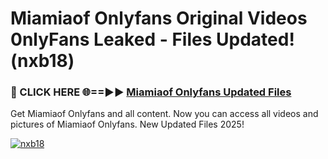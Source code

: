# Miamiaof Onlyfans Original Videos 0nlyFans Leaked - Files Updated! (nxb18)

<h3>🔴 CLICK HERE 🌐==►► <a href="https://tinyurl.com/2wckxsce" rel="nofollow">Miamiaof Onlyfans Updated Files</a></h3>

Get Miamiaof Onlyfans and all content. Now you can access all videos and pictures of Miamiaof Onlyfans. New Updated Files 2025!

[![nxb18](https://i.imgur.com/AFduVYN.gif)](https://tinyurl.com/2wckxsce)
